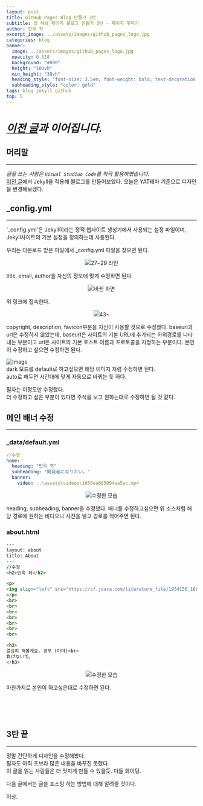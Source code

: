 ```yaml
---
layout: post
title: GitHub Pages Blog 만들기 3탄
subtitle: 깃 허브 페이지 블로그 만들기 3탄 - 페이지 꾸미기
author: 민욱 최 
excerpt_image: ../assets/images/github_pages_logo.jpg
categories: blog
banner:
  image: ../assets/images/github_pages_logo.jpg
  opacity: 0.618
  background: "#000"
  height: "100vh"
  min_height: "38vh"
  heading_style: "font-size: 3.5em; font-weight: bold; text-decoration: underline"
  subheading_style: "color: gold"
tags: blog jekyll github
top: 5
---
```

      
 

# *[이전 글](https://choimu4.github.io/blog/2024/01/10/%EA%B9%83-%ED%97%88%EB%B8%8C-%EB%B8%94%EB%A1%9C%EA%B7%B8-%EB%A7%8C%EB%93%A4%EA%B8%B02.html)과 이어집니다.*
 
 
  



## 머리말  
---  
*글을 쓰는 사람은 `Visual Studiuo Code`를 적극 활용하였습니다.*  
[이전 글](https://choimu4.github.io/blog/2024/01/10/%EA%B9%83-%ED%97%88%EB%B8%8C-%EB%B8%94%EB%A1%9C%EA%B7%B8-%EB%A7%8C%EB%93%A4%EA%B8%B02.html)에서 Jekyll을 적용해 블로그를 만들어보았다. 오늘은 YAT테마 기준으로 디자인을 변경해보겠다. 

## _config.yml  
---  
'_config.yml'은 Jekyll이라는 정적 웹사이트 생성기에서 사용되는 설정 파일이며,  
Jekyll사이트의 기본 설정을 정의하는데 사용된다.

우리는 다운로드 받은 파일에서 _config.yml 파일을 찾으면 된다.
<p align=center><img src = "https://github.com/choimu4/choimu4.github.io/assets/155925706/a69e6c54-3f35-4122-9bf3-bf0e7464319d">27~29 라인</p> 

title, email, author을 자신의 정보에 맞게 수정하면 된다.

<p align=center><img src = "https://github.com/choimu4/choimu4.github.io/assets/155925706/bd5b89fe-d4ca-4617-b517-a0cdd2929087">바뀐 화면</p> 
위 링크에 접속한다.  

<p align=center><img src = "https://github.com/choimu4/choimu4.github.io/assets/155925706/afbc1704-fa52-458a-9ddb-00f0b3dcad99">43~</p>   
copyright, description, favicon부분을 자신이 사용할 것으로 수정했다.  
baseurl과 url은 수정하지 않았는데,    
baseurl은 사이트의 기본 URL에 추가되는 하위경로를 나타내는 부분이고  
url은 사이트의 기본 호스트 이름과 프로토콜을 지정하는 부분이다.  
본인이 수정하고 싶으면 수정하면 된다.  

![image](https://github.com/choimu4/choimu4.github.io/assets/155925706/480bafac-8320-4a34-943f-b4f112890b9b)  
dark 모드를 default로 하고싶으면 해당 이미지 처럼 수정하면 된다.  
auto로 해두면 시간대에 맞게 자동으로 바뀌는 듯 하다.

필자는 이정도만 수정했다.  
더 수정하고 싶은 부분이 있다면 주석을 보고 원하는대로 수정하면 될 것 같다.

## 메인 배너 수정
---  


### _data/default.yml

``` yml
//수정
home:
  heading: "민욱 최"
  subheading: "開発者になりたい。"
  banner: 
    video: ..\assets\videos\1656ea685094aa5ac.mp4
```  
<p align=center><img src = "https://github.com/choimu4/choimu4.github.io/assets/155925706/6855e1e3-230d-4d3b-8529-45dac1cd5d31">수정한 모습</p> 
heading, subheading, banner을 수정했다.  
배너를 수정하고싶으면 위 소스처럼 해당 경로에 원하는 비디오나 사진을 넣고 경로를 적어주면 된다.  

### about.html

``` html
---
layout: about
title: About
---
//수정
<h2>민욱 최</h2>

<p>
<img align="left" src="https://cf.joara.com/literature_file/1954156_1684356940_thumb.jpeg">
</p>
<br>
<br>
<br>
<br>
<br>
<br>
<br>

<h3>
열심히 해볼게요. 공부 (아마)<br>
負けないで。
</h3>
```   
<p align=center><img src = "https://github.com/choimu4/choimu4.github.io/assets/155925706/3a492072-0a20-4b85-ad94-b0275c1bed4f">수정한 모습</p>   
마찬가지로 본인이 하고싶은대로 수정하면 된다.
 
<br>
<br>
<br>
<br>
<br>

## 3탄 끝
---
  
정말 간단하게 디자인을 수정해봤다.  
필자도 아직 초보라 많은 내용을 바꾸진 못했다.  
이 글을 읽는 사람들은 더 멋지게 만들 수 있을듯.
다들 화이팅. 

다음 글에서는 글을 포스팅 하는 방법에 대해 알려줄 것이다.

이상.